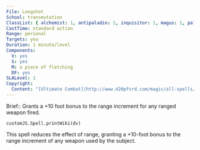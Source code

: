 ```yaml
---
File: Longshot
School: transmutation
ClassList: { alchemist: 1, antipaladin: 1, inquisitor: 1, magus: 1, paladin: 1, ranger: 1, sorcerer: 1, wizard: 1, occultist: 1, psychic: 1 }
CastTime: standard action
Range: personal
Targets: you
Duration: 1 minute/level
Components:
  V: yes
  S: yes
  M: a piece of fletching
  DF: yes
SLALevel: 1
Copyright:
  Content: "[Ultimate Combat](http://www.d20pfsrd.com/magic/all-spells/l/longshot)"
---
```

Brief:: Grants a +10 foot bonus to the range increment for any ranged weapon fired.

```dataviewjs
customJS.Spell.printWiki(dv)
```

This spell reduces the effect of range, granting a +10-foot bonus to the range increment of any weapon used by the subject.
